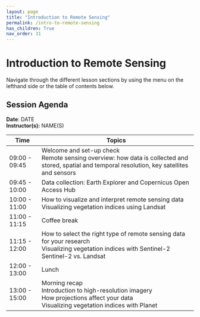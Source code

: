 ```yaml
---
layout: page
title: "Introduction to Remote Sensing"
permalink: /intro-to-remote-sensing
has_children: True
nav_order: 31
---
```


# Introduction to Remote Sensing
Navigate through the different lesson sections by using the menu on the lefthand side or the table of contents below.

## Session Agenda
**Date**: DATE  
**Instructor(s):** NAME(S)

| Time          | Topics                                                                                                                                             |
|---------------|----------------------------------------------------------------------------------------------------------------------------------------------------|
| 09:00 - 09:45 | Welcome and set-up check<br>Remote sensing overview: how data is collected and stored, spatial and temporal resolution, key satellites and sensors |
| 09:45 - 10:00 | Data collection: Earth Explorer and Copernicus Open Access Hub                                                                                     |
| 10:00 - 11:00 | How to visualize and interpret remote sensing data<br>Visualizing vegetation indices using Landsat                                                 |
| 11:00 - 11:15 | Coffee break                                                                                                                                       |
| 11:15 - 12:00 | How to select the right type of remote sensing data for your research<br>Visualizing vegetation indices with Sentinel-2<br>Sentinel-2 vs. Landsat  |
| 12:00 - 13:00 | Lunch                                                                                                                                              |
| 13:00 - 15:00 | Morning recap<br>Introduction to high-resolution imagery<br>How projections affect your data<br>Visualizing vegetation indices with Planet         |